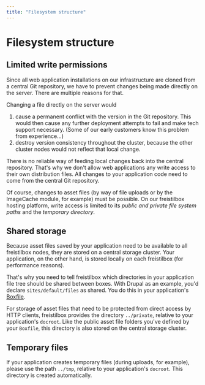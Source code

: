```yaml
---
title: "Filesystem structure"
---
```


# Filesystem structure

## Limited write permissions

Since all web application installations on our infrastructure are cloned from a central Git repository, we have to prevent changes being made directly on the server. There are multiple reasons for that.

Changing a file directly on the server would

1. cause a permanent conflict with the version in the Git repository. This would then cause any further deployment attempts to fail and make tech support necessary. (Some of our early customers know this problem from experience...)
2. destroy version consistency throughout the cluster, because the other cluster nodes would not reflect that local change.

There is no reliable way of feeding local changes back into the central repository. That's why we don't allow web applications any write access to their own distribution files. All changes to your application code need to come from the central Git repository.

Of course, changes to asset files (by way of file uploads or by the ImageCache module, for example) must be possible. On our freistilbox hosting platform, write access is limited to its *public and private file system paths* and the *temporary directory*.


## Shared storage

Because asset files saved by your application need to be available to all freistilbox nodes, they are stored on a central storage cluster. Your application, on the other hand, is stored locally on each freistilbox (for performance reasons).

That's why you need to tell freistilbox which directories in your application file tree should be shared between boxes. With Drupal as an example, you'd declare `sites/default/files` as shared. You do this in your application's [Boxfile](../boxfile/).

For storage of asset files that need to be protected from direct access by HTTP clients, freistilbox provides the directory `../private`, relative to your application's `docroot`. Like the public asset file folders you've defined by your `Boxfile`, this directory is also stored on the central storage cluster.


## Temporary files

If your application creates temporary files (during uploads, for example), please use the path `../tmp`, relative to your application's `docroot`. This directory is created automatically.

